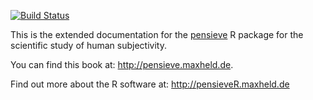 [![Build Status](https://travis-ci.com/maxheld83/pensieve-book.svg?token=VqJKxxUwxXFJyYyqJx7G&branch=master)](https://travis-ci.com/maxheld83/pensieve-book)

This is the extended documentation for the [pensieve](https://github.com/maxheld83/pensieve) R package for the scientific study of human subjectivity.

You can find this book at: http://pensieve.maxheld.de.

Find out more about the R software at: http://pensieveR.maxheld.de
